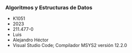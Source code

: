 ### Algoritmos y Estructuras de Datos
* K1051
* 2023
* 211.477-0
* Luis
* Alejandro Héctor
* Visual Studio Code; Compilador MSYS2 versión 12.2.0
